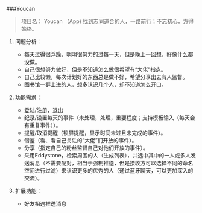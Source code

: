﻿###Youcan
> 项目名：	Youcan   （App) 
找到志同道合的人，一路前行；不忘初心，方得始终。


1. 问题分析：
	- 每天过得很浮躁，明明很努力的过每一天，但是晚上一回想，好像什么都没做。
	- 自己很想努力做好，但是不知道怎么做很希望有“大佬”指点。
	- 自己比较懒，每次计划好的东西总是做不好，希望分享出去有人监督。
	- 图书馆一群上进的人，想多认识几个人，却不知道怎么开口。
	
2. 功能需求：
	- 登陆/注册，退出
	- 纪录/设置每天的事件（未处理，处理，重要程度；支持模板输入（每天会有重复事件））。
	- 提醒/取消提醒（锁屏提醒，显示时间未过且未完成的事件）。
	- 借鉴（看、看自己关注的“大佬”们开放的事件）。
	- 分享（指定自己的粉丝监督自己对他们开放的事件）。
	- 采用Eddystone，检索周围的人（生成列表），并选中其中的一人或多人发送消息（不需要配对，相当于强制推送，但是接收方可以选择不同的命名空间进行过滤）来认识更多的优秀的人（通过蓝牙聊天，可以更加深入的交流）。
	
3. 扩展功能：
    - 好友相遇推送消息

	